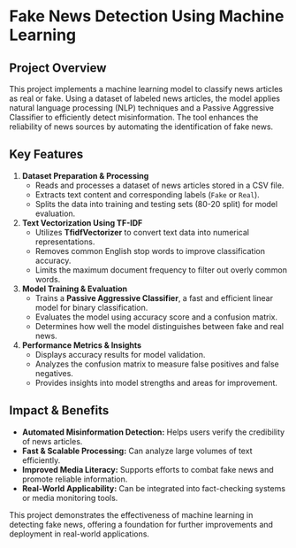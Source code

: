 # **Fake News Detection Using Machine Learning**

## **Project Overview**

This project implements a machine learning model to classify news articles as real or fake. Using a dataset of labeled news articles, the model applies natural language processing (NLP) techniques and a Passive Aggressive Classifier to efficiently detect misinformation. The tool enhances the reliability of news sources by automating the identification of fake news.

## **Key Features**

1. **Dataset Preparation & Processing**
    - Reads and processes a dataset of news articles stored in a CSV file.
    - Extracts text content and corresponding labels (`Fake` or `Real`).
    - Splits the data into training and testing sets (80-20 split) for model evaluation.
2. **Text Vectorization Using TF-IDF**
    - Utilizes **TfidfVectorizer** to convert text data into numerical representations.
    - Removes common English stop words to improve classification accuracy.
    - Limits the maximum document frequency to filter out overly common words.
3. **Model Training & Evaluation**
    - Trains a **Passive Aggressive Classifier**, a fast and efficient linear model for binary classification.
    - Evaluates the model using accuracy score and a confusion matrix.
    - Determines how well the model distinguishes between fake and real news.
4. **Performance Metrics & Insights**
    - Displays accuracy results for model validation.
    - Analyzes the confusion matrix to measure false positives and false negatives.
    - Provides insights into model strengths and areas for improvement.

## **Impact & Benefits**

- **Automated Misinformation Detection:** Helps users verify the credibility of news articles.
- **Fast & Scalable Processing:** Can analyze large volumes of text efficiently.
- **Improved Media Literacy:** Supports efforts to combat fake news and promote reliable information.
- **Real-World Applicability:** Can be integrated into fact-checking systems or media monitoring tools.

This project demonstrates the effectiveness of machine learning in detecting fake news, offering a foundation for further improvements and deployment in real-world applications.
